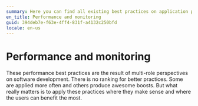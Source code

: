 ```yaml
---
summary: Here you can find all existing best practices on application performance.
en_title: Performance and monitoring
guid: 394deb7e-f63e-4ff4-831f-a4132c250bfd
locale: en-us
---
```


# Performance and monitoring

These performance best practices are the result of multi-role perspectives on software development. There is no ranking for better practices. Some are applied more often and others produce awesome boosts. But what really matters is to apply these practices where they make sense and where the users can benefit the most.
